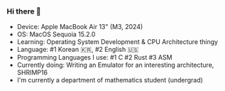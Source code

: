 ### Hi there 👋

 - Device: Apple MacBook Air 13" (M3, 2024)
 - OS: MacOS Sequoia 15.2.0
 - Learning: Operating System Development & CPU Architecture thingy
 - Language: #1 Korean 🇰🇷, #2 English 🇺🇸
 - Programming Languages I use: #1 C #2 Rust #3 ASM
 - Currently doing: Writing an Emulator for an interesting architecture, SHRIMP16
 - I'm currently a department of mathematics student (undergrad)
